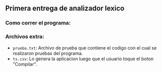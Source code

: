 ## Primera entrega de analizador lexico

### Como correr el programa:


### Archivos extra:
- `prueba.txt`: Archivo de prueba que contiene el codigo con el cual se realizaron pruebas del programa.
- `ts.csv`: Lo genera la aplicacion luego que el usuario toque el boton "Compilar".